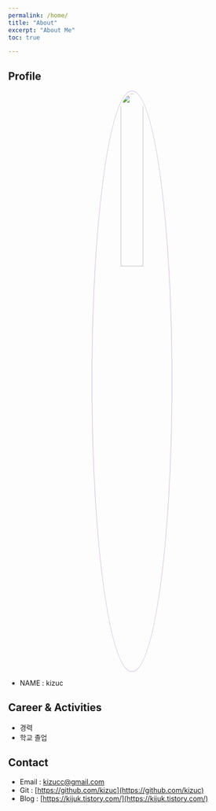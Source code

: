 ```yaml
---
permalink: /home/
title: "About"
excerpt: "About Me"
toc: true

--- 
```


## Profile
<center><img src="" width="30%" height="30%" style="
border: 1px solid #cab6de;
border-radius: 50%;
padding: 5px;
-moz-border-radius: 50%;
-khtml-border-radius: 50%;
-webkit-border-radius: 50%;
"></center>


* NAME : kizuc

## Career & Activities
 - 경력
 - 학교 졸업

## Contact
 * Email : kizucc@gmail.com
 * Git : [https://github.com/kizuc](https://github.com/kizuc)
 * Blog : [https://kijuk.tistory.com/](https://kijuk.tistory.com/)

